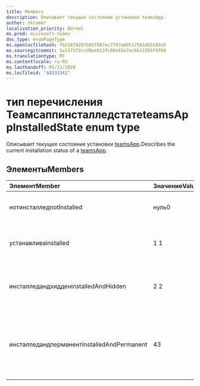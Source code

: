 ```yaml
---
title: Members
description: Описывает текущее состояние установки teamsApp.
author: nkramer
localization_priority: Normal
ms.prod: microsoft-teams
doc_type: enumPageType
ms.openlocfilehash: fb21878207b03f087ec7797a60517581d63183a5
ms.sourcegitcommit: 5a1373f2ccd9ee813fc60d42e7ac6b115b5f9f66
ms.translationtype: MT
ms.contentlocale: ru-RU
ms.lasthandoff: 05/21/2020
ms.locfileid: "44333341"
---
```

# <a name="teamsappinstalledstate-enum-type"></a><span data-ttu-id="b952b-103">тип перечисления Теамсаппинсталледстате</span><span class="sxs-lookup"><span data-stu-id="b952b-103">teamsAppInstalledState enum type</span></span>



<span data-ttu-id="b952b-104">Описывает текущее состояние установки [teamsApp](teamsapp.md).</span><span class="sxs-lookup"><span data-stu-id="b952b-104">Describes the current installation status of a [teamsApp](teamsapp.md).</span></span>

## <a name="members"></a><span data-ttu-id="b952b-105">Элементы</span><span class="sxs-lookup"><span data-stu-id="b952b-105">Members</span></span>

| <span data-ttu-id="b952b-106">Элемент</span><span class="sxs-lookup"><span data-stu-id="b952b-106">Member</span></span> | <span data-ttu-id="b952b-107">Значение</span><span class="sxs-lookup"><span data-stu-id="b952b-107">Value</span></span>| <span data-ttu-id="b952b-108">Описание</span><span class="sxs-lookup"><span data-stu-id="b952b-108">Description</span></span> |
|:---------------|:--------|:----------|
|<span data-ttu-id="b952b-109">нотинсталлед</span><span class="sxs-lookup"><span data-stu-id="b952b-109">notInstalled</span></span>|<span data-ttu-id="b952b-110">нуль</span><span class="sxs-lookup"><span data-stu-id="b952b-110">0</span></span>|<span data-ttu-id="b952b-111">Приложение не установлено в группу.</span><span class="sxs-lookup"><span data-stu-id="b952b-111">App is not installed to team.</span></span>|
|<span data-ttu-id="b952b-112">устанавлива</span><span class="sxs-lookup"><span data-stu-id="b952b-112">installed</span></span>|<span data-ttu-id="b952b-113">1 </span><span class="sxs-lookup"><span data-stu-id="b952b-113">1</span></span>|<span data-ttu-id="b952b-114">Приложение устанавливается обычным образом.</span><span class="sxs-lookup"><span data-stu-id="b952b-114">App is installed normally.</span></span>|
|<span data-ttu-id="b952b-115">инсталледандхидден</span><span class="sxs-lookup"><span data-stu-id="b952b-115">installedAndHidden</span></span>|<span data-ttu-id="b952b-116">2 </span><span class="sxs-lookup"><span data-stu-id="b952b-116">2</span></span>|<span data-ttu-id="b952b-117">Приложение установлено, но скрыто в представлении.</span><span class="sxs-lookup"><span data-stu-id="b952b-117">App is installed but hidden from view.</span></span>|
|<span data-ttu-id="b952b-118">инсталледандперманент</span><span class="sxs-lookup"><span data-stu-id="b952b-118">installedAndPermanent</span></span>|<span data-ttu-id="b952b-119">4</span><span class="sxs-lookup"><span data-stu-id="b952b-119">3</span></span>|<span data-ttu-id="b952b-120">Приложение устанавливается без возможности восстановления и не может быть удалено.</span><span class="sxs-lookup"><span data-stu-id="b952b-120">App is permanently installed and may not be removed.</span></span>|
